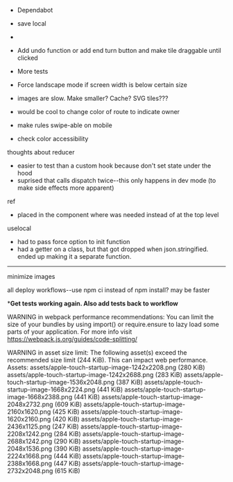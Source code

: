 - Dependabot


- save local
- 
- Add undo function or add end turn button and make tile draggable until clicked
- More tests
- Force landscape mode if screen width is below certain size
- images are slow. Make smaller? Cache? SVG tiles???
- would be cool to change color of route to indicate owner
- make rules swipe-able on mobile
- check color accessibility

thoughts about reducer
- easier to test than a custom hook because don't set state under the hood
- suprised that calls dispatch twice--this only happens in dev mode (to make side effects more apparent)

ref
- placed in the component where was needed instead of at the top level

uselocal
- had to pass force option to init function
- had a getter on a class, but that got dropped when json.stringified. ended up making it a separate function.
---


minimize images

all deploy workflows--use npm ci instead of npm install? may be faster

***Get tests working again. Also add tests back to workflow**

WARNING in webpack performance recommendations:
You can limit the size of your bundles by using import() or require.ensure to lazy load some parts of your application.
For more info visit https://webpack.js.org/guides/code-splitting/

WARNING in asset size limit: The following asset(s) exceed the recommended size limit (244 KiB).
This can impact web performance.
Assets:
assets/apple-touch-startup-image-1242x2208.png (280 KiB)
assets/apple-touch-startup-image-1242x2688.png (283 KiB)
assets/apple-touch-startup-image-1536x2048.png (387 KiB)
assets/apple-touch-startup-image-1668x2224.png (441 KiB)
assets/apple-touch-startup-image-1668x2388.png (441 KiB)
assets/apple-touch-startup-image-2048x2732.png (609 KiB)
assets/apple-touch-startup-image-2160x1620.png (425 KiB)
assets/apple-touch-startup-image-1620x2160.png (420 KiB)
assets/apple-touch-startup-image-2436x1125.png (247 KiB)
assets/apple-touch-startup-image-2208x1242.png (284 KiB)
assets/apple-touch-startup-image-2688x1242.png (290 KiB)
assets/apple-touch-startup-image-2048x1536.png (390 KiB)
assets/apple-touch-startup-image-2224x1668.png (444 KiB)
assets/apple-touch-startup-image-2388x1668.png (447 KiB)
assets/apple-touch-startup-image-2732x2048.png (615 KiB)

